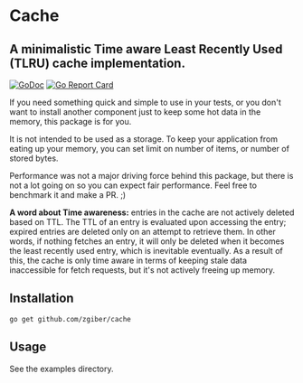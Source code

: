 # Cache 

## A minimalistic Time aware Least Recently Used (TLRU) cache implementation.

[![GoDoc](https://godoc.org/github.com/zgiber/cache?status.svg)](https://godoc.org/github.com/zgiber/cache)
[![Go Report Card](https://goreportcard.com/badge/github.com/zgiber/cache)](https://goreportcard.com/report/github.com/zgiber/cache)

If you need something quick and simple to use in your tests, or you don't want to install another component just to keep some hot data in the memory, this package is for you.

It is not intended to be used as a storage. To keep your application from eating up your memory, you can set limit on number of items, or number of stored bytes.

Performance was not a major driving force behind this package, but there is not a lot going on so you can expect fair performance. Feel free to benchmark it and make a PR. ;)

__A word about Time awareness:__ entries in the cache are not actively deleted based on TTL. The TTL of an entry is evaluated upon accessing the entry; expired entries are deleted only on an attempt to retrieve them. In other words, if nothing fetches an entry, it will only be deleted when it becomes the least recently used entry, which is inevitable eventually. As a result of this, the cache is only time aware in terms of keeping stale data inaccessible for fetch requests, but it's not actively freeing up memory.

## Installation

`go get github.com/zgiber/cache`

## Usage

See the examples directory.
